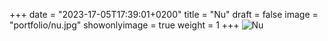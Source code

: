 +++
date = "2023-17-05T17:39:01+0200"
title = "Nu"
draft = false
image = "portfolio/nu.jpg"
showonlyimage = true
weight = 1
+++
![Nu](portfolio/nu.jpg)






